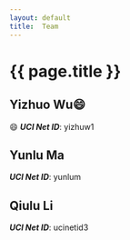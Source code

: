 ```yaml
---
layout: default
title:  Team
---
```


# {{ page.title }}


## Yizhuo Wu:smile:
:smile:
***UCI Net ID***: yizhuw1

## Yunlu Ma
***UCI Net ID***: yunlum

## Qiulu Li
***UCI Net ID***: ucinetid3
